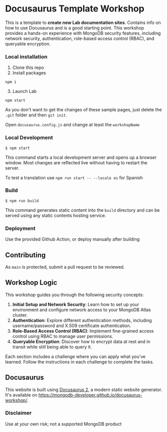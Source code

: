 # Docusaurus Template Workshop

This is a template to __create new Lab documentation sites__. Contains info on how to use Docusaurus and is a good starting point. This workshop provides a hands-on experience with MongoDB security features, including network security, authentication, role-based access control (RBAC), and queryable encryption.

### Local installation

1. Clone this repo
2. Install packages
```
npm i
```
3. Launch Lab
```
npm start
```

As you don't want to get the changes of these sample pages, just delete the `.git` folder and then `git init`.

Open `docusaurus.config.js` and change at least the `workshopName`

### Local Development

```
$ npm start
```

This command starts a local development server and opens up a browser window. Most changes are reflected live without having to restart the server.

To test a translation use `npm run start -- --locale es` for Spanish

### Build

```
$ npm run build
```

This command generates static content into the `build` directory and can be served using any static contents hosting service.

### Deployment

Use the provided Github Action, or deploy manually after building

## Contributing

As `main` is protected, submit a pull request to be reviewed.

## Workshop Logic

This workshop guides you through the following security concepts:

1.  **Initial Setup and Network Security**: Learn how to set up your environment and configure network access to your MongoDB Atlas cluster.
2.  **Authentication**: Explore different authentication methods, including username/password and X.509 certificate authentication.
3.  **Role-Based Access Control (RBAC)**: Implement fine-grained access control using RBAC to manage user permissions.
4.  **Queryable Encryption**: Discover how to encrypt data at rest and in transit while still being able to query it.

Each section includes a challenge where you can apply what you've learned. Follow the instructions in each challenge to complete the tasks.

## Docusaurus

This website is built using [Docusaurus 2](https://docusaurus.io/), a modern static website generator. It's available on https://mongodb-developer.github.io/docusaurus-workshop/.

### Disclaimer

Use at your own risk; not a supported MongoDB product
